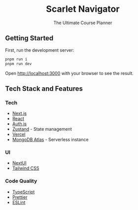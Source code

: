 <center>
  <h1>Scarlet Navigator</h1>
  <span>The Ultimate Course Planner</span>
</center>

## Getting Started

First, run the development server:

```bash
pnpm run i
pnpm run dev
```

Open [http://localhost:3000](http://localhost:3000) with your browser to see the result.

## Tech Stack and Features


### Tech

- [Next.js](Next.js)
- [React]()
- [Auth.js]()
- [Zustand](https://github.com/pmndrs/zustand) - State management
- [Vercel]()
- [MongoDB Atlas]() - Serverless instance

### UI
- [NextUI]()
- [Tailwind CSS]()



### Code Quality

- [TypeScript](Typescript)
- [Prettier](Prettier)
- [ESLint](ESLint)
